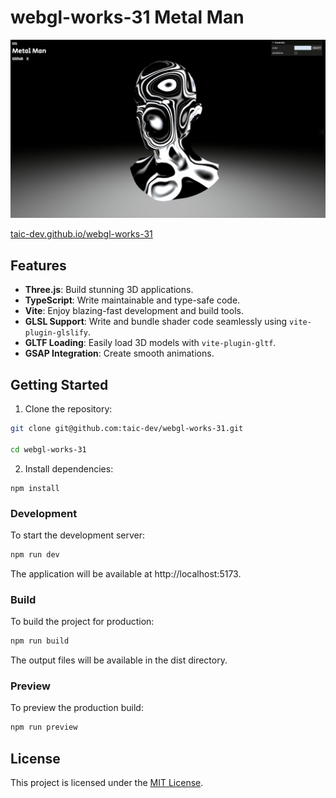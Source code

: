 # webgl-works-31 Metal Man

<img src="./public/assets/image/screenshot.png" />

[taic-dev.github.io/webgl-works-31](taic-dev.github.io/webgl-works-31)

## Features

- **Three.js**: Build stunning 3D applications.
- **TypeScript**: Write maintainable and type-safe code.
- **Vite**: Enjoy blazing-fast development and build tools.
- **GLSL Support**: Write and bundle shader code seamlessly using `vite-plugin-glslify`.
- **GLTF Loading**: Easily load 3D models with `vite-plugin-gltf`.
- **GSAP Integration**: Create smooth animations.

## Getting Started

1. Clone the repository:
  ```bash
  git clone git@github.com:taic-dev/webgl-works-31.git

  cd webgl-works-31
  ```
2. Install dependencies:
  ```
  npm install
  ```

### Development

To start the development server:
```bash
npm run dev
```
The application will be available at http://localhost:5173.

### Build

To build the project for production:

```bash
npm run build
```
The output files will be available in the dist directory.

### Preview
To preview the production build:
```bash
npm run preview
```

## License
This project is licensed under the [MIT License](./LICENSE).
